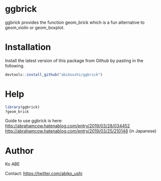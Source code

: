 # ggbrick

ggbrick provides the function geom_brick which is a fun alternative to geom_violin or geom_boxplot.

# Installation

Install the latest version of this package from Github by pasting in the following.

~~~R
devtools::install_github("abikoushi/ggbrick")
~~~

# Help

~~~R
library(ggbrick)
?geom_brick
~~~

Guide to use ggbrick is here:
http://abrahamcow.hatenablog.com/entry/2019/03/28/034452
http://abrahamcow.hatenablog.com/entry/2019/03/25/210148 (in Japanese)

# Author

Ko ABE

Contact: https://twitter.com/abiko_ushi
